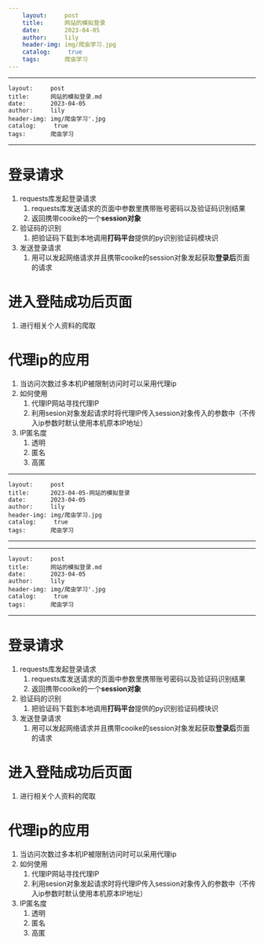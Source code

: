 ```yaml
---
    layout:     post
    title:      网站的模拟登录
    date:       2023-04-05
    author:     lily
    header-img: img/爬虫学习.jpg
    catalog: 	 true
    tags:       爬虫学习
---
```


---
    layout:     post
    title:      网站的模拟登录.md
    date:       2023-04-05
    author:     lily
    header-img: img/爬虫学习'.jpg
    catalog: 	 true
    tags:       爬虫学习
---

<a name="mwl3S"></a>
# 登录请求
1. requests库发起登录请求
   1. requests库发送请求的页面中参数里携带账号密码以及验证码识别结果
   2. 返回携带cooike的一个**session对象**
2. 验证码的识别
   1. 把验证码下载到本地调用**打码平台**提供的py识别验证码模块识
3. 发送登录请求
   1. 用可以发起网络请求并且携带cooike的session对象发起获取**登录后**页面的请求
<a name="zlzpD"></a>
# 进入登陆成功后页面

1. 进行相关个人资料的爬取

<a name="YgcaP"></a>
# 代理ip的应用

1. 当访问次数过多本机IP被限制访问时可以采用代理ip
2. 如何使用
   1. 代理IP网站寻找代理IP
   2. 利用sesion对象发起请求时将代理IP传入session对象传入的参数中（不传入ip参数时默认使用本机原本IP地址）
3. IP匿名度
   1. 透明
   2. 匿名
   3. 高匿
---
    layout:     post
    title:      2023-04-05-网站的模拟登录
    date:       2023-04-05
    author:     lily
    header-img: img/爬虫学习.jpg
    catalog: 	 true
    tags:       爬虫学习
---

---
    layout:     post
    title:      网站的模拟登录.md
    date:       2023-04-05
    author:     lily
    header-img: img/爬虫学习'.jpg
    catalog: 	 true
    tags:       爬虫学习
---

<a name="mwl3S"></a>
# 登录请求
1. requests库发起登录请求
   1. requests库发送请求的页面中参数里携带账号密码以及验证码识别结果
   2. 返回携带cooike的一个**session对象**
2. 验证码的识别
   1. 把验证码下载到本地调用**打码平台**提供的py识别验证码模块识
3. 发送登录请求
   1. 用可以发起网络请求并且携带cooike的session对象发起获取**登录后**页面的请求
<a name="zlzpD"></a>
# 进入登陆成功后页面

1. 进行相关个人资料的爬取

<a name="YgcaP"></a>
# 代理ip的应用

1. 当访问次数过多本机IP被限制访问时可以采用代理ip
2. 如何使用
   1. 代理IP网站寻找代理IP
   2. 利用sesion对象发起请求时将代理IP传入session对象传入的参数中（不传入ip参数时默认使用本机原本IP地址）
3. IP匿名度
   1. 透明
   2. 匿名
   3. 高匿
